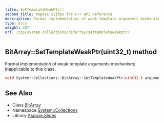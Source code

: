 ```yaml
---
title: SetTemplateWeakPtr()
second_title: Aspose.Slides for C++ API Reference
description: Formal implementation of weak template arguments mechanism; inapplicable to this class.
type: docs
weight: 287
url: /cpp/system.collections/bitarray/settemplateweakptr/
---
```

## BitArray::SetTemplateWeakPtr(uint32_t) method


Formal implementation of weak template arguments mechanism; inapplicable to this class.

```cpp
void System::Collections::BitArray::SetTemplateWeakPtr(uint32_t argument) override
```

## See Also

* Class [BitArray](./)
* Namespace [System::Collections](../)
* Library [Aspose.Slides](../../)